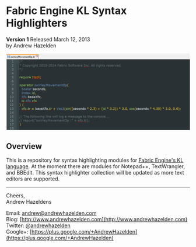 # Fabric Engine KL Syntax Highlighters #
**Version 1** Released March 12, 2013   
by Andrew Hazelden

![Sample KL file](kl_sample_screenshot.png)

## Overview ##

This is a repository for syntax highlighting modules for [Fabric Engine's KL language](http://documentation.fabric-engine.com/FabricEngine/1.11.0/HTML/KLProgrammingGuide/index.html). At the moment there are modules for Notepad++, TextWrangler, and BBEdit. This syntax highlighter collection will be updated as more text editors are supported.

----------

Cheers,  
Andrew Hazeldens

Email: [andrew@andrewhazelden.com](mailto:andrew@andrewhazelden.com)   
Blog: [http://www.andrewhazelden.com](http://www.andrewhazelden.com)  
Twitter: [@andrewhazelden](https://twitter.com/andrewhazelden)  
Google+: [https://plus.google.com/+AndrewHazelden](https://plus.google.com/+AndrewHazelden)
